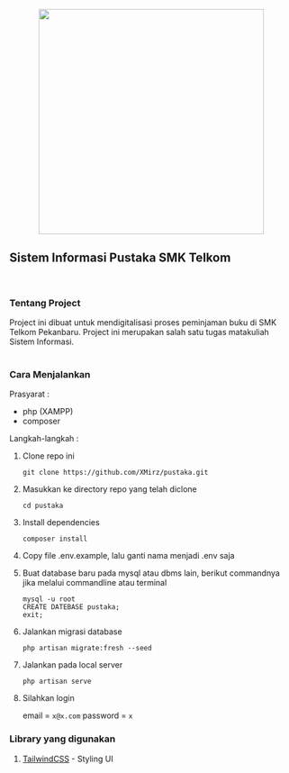 <p align="center"><a href="https://laravel.com" target="_blank"><img src="https://raw.githubusercontent.com/laravel/art/master/logo-lockup/5%20SVG/2%20CMYK/1%20Full%20Color/laravel-logolockup-cmyk-red.svg" width="400"></a></p>

## Sistem Informasi Pustaka SMK Telkom

<br/>

### Tentang Project

Project ini dibuat untuk mendigitalisasi proses peminjaman buku di SMK Telkom Pekanbaru. Project ini merupakan salah satu tugas matakuliah Sistem Informasi.
<br/>
<br/>

### Cara Menjalankan

Prasyarat :

-   php (XAMPP)
-   composer

Langkah-langkah :

1. Clone repo ini

    ```
    git clone https://github.com/XMirz/pustaka.git
    ```

1. Masukkan ke directory repo yang telah diclone

    ```
    cd pustaka
    ```

1. Install dependencies

    ```
    composer install
    ```

1. Copy file .env.example, lalu ganti nama menjadi .env saja
1. Buat database baru pada mysql atau dbms lain, berikut commandnya jika melalui commandline atau terminal

    ```
    mysql -u root
    CREATE DATEBASE pustaka;
    exit;
    ```

1. Jalankan migrasi database
    ```
    php artisan migrate:fresh --seed
    ```
1. Jalankan pada local server

    ```
    php artisan serve
    ```

1. Silahkan login

    email = `x@x.com`
    password = `x`

### Library yang digunakan

1. [TailwindCSS](https://tailwindcss.com/) - Styling UI
